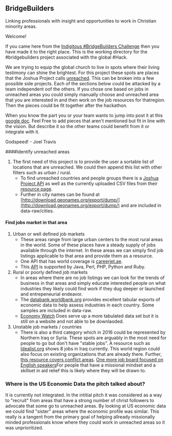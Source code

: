 ## BridgeBuilders
Linking professionals with insight and opportunities to work in Christian minority areas.

Welcome!  

If you came here from the [Indigitous #BridgeBuilders Challenge](https://indigitous.org/hack/challenges/bridgebuilders/) then you have made it to the right place.  This is the working directory for the #bridgebuilders project associated with the global #Hack.  

We are trying to equip the global church to live in spots where their living testimony can shine the brightest.  For this project these spots are places that the Joshua Project calls [unreached](https://joshuaproject.net/global_list/progress). This can be broken into a few possible side projects.  Each of the sections below could be attacked by a team independent oof the others.  If you chose one based on jobs in unreached areas you could simply manually choose and unreached area that you are interested in and then work on the job resources for thatregion.  Then the pieces could be fit together after the hackathon.

When you know the part you or your team wants to jump into post it at this [google doc](http://bit.ly/2fl4dMp).  Feel Free to add pieces that aren't mentioned but fit in line with the vision.  But describe it so the other teams could benefit from it or integrate with it.

Godspeed!  - Joel Travis

####Identify unreached areas
1.  The first need of this project is to provide the user a sortable list of locations that are unreached.  We could then append this list with other filters such as urban / rural.  
    + To find unreached countries and people groups there is a [Joshua Project API](https://joshuaproject.net/api/v2/documentation) as well as the currently uploaded CSV files from their [resource page](https://joshuaproject.net/resources/datasets).
    + Further in city names can be found at [http://download.geonames.org/export/dump/](http://download.geonames.org/export/dump/) and are included in data-raw/cities.
    

#### Find jobs market in that area
1. Urban or well defined job markets
    + These areas range from large urban centers to the most rural areas in the world.  Some of these places have a steady supply of jobs available through the internet.  In these areas we can simply find job listings applicable to that area and provide them as a resource.  
    + One API that has world coverage is [careerjet.ae](http://www.careerjet.ae/).
    + This [API](http://www.careerjet.ae/partners/api/) is supported by Java, Perl, PHP, Python and Ruby.
2. Rural or poorly defined job markets
    + In areas where there are no job listings we can look for the trends of business in that areas and simply educate interested people on what industries they likely could find work if they dug deeper or launched and entrepeneurial endeavor.  
    + The [databank.worldbank.org](http://databank.worldbank.org/data/reports.aspx?source=jobs&Type=TABLE&preview=on) provides excellent tabular exports of economic data to help assess industries in each country.  Some samples are included in data-raw.
    + [Economy Watch](http://www.economywatch.com/economic-statistics/) Does serve up a more tabulated data set but it is still on a website and not able to be downlaoded.
3. Unstable job markets / countries
    + There is also a third category which in 2016 could be represented by Northern Iraq or Syria.  These spots are arguably in the most need for people to go but don't have "stable jobs".  A resource such as [Idealist.org](http://www.idealist.org/search/v2/?qs=QlpoOTFBWSZTWY84T0oAAHEfgAMAcAIBIAAAvvf_4DAAptCUKYp-lPSepiNHpqeo0EpJ6ag0GQADQJST1NqZAGgAaL1I7y0rC1Em46oqzKR2NpNJRuC_MBlT5gylK4qOINOyYewydBDl4R0fc-qVhUQ701Mj82phFMhB5BCSNgVcMKncHyNAe5UcLQTrSYOcMRzkLvAwhaNEm8QWQ1T8RppQ4T4je8ZVdTU5Ni5jcWSsWxw_F3JFOFCQjzhPSg==) shows 8 jobs in Iraq currently.  This world region could also focus on existing organizations that are already there.  Further, [this resource covers conflict areas](https://www.insightonconflict.org/conflicts/).   [One more job board focused on English speakers](http://www.transitionsabroad.com/listings/work/careers/index.shtml)For people that have a missional mindset and a skillset in aid relief this is likely where they will be drawn to. 
    
### Where is the US Economic Data the pitch talked about?
It is currently not integrated.  In the intitial pitch it was considered as a way to "recruit" from areas that have a strong number of christ followers to advocate that some go to unreached areas.  By looking at US economic data we could find "sister" areas where the economic profile was similar.  This really is a tangent from the primary goal of helping allready missionally minded professionals know where they could work in unreached areas so it was unprioritized.  

